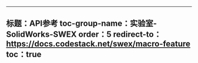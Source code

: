 ---
标题：API参考
toc-group-name：实验室-SolidWorks-SWEX
order：5
redirect-to：https://docs.codestack.net/swex/macro-feature
toc：true
---